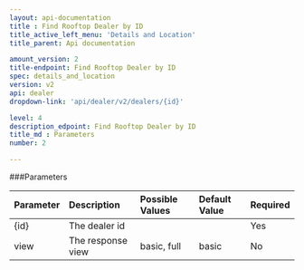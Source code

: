 ```yaml
---
layout: api-documentation
title : Find Rooftop Dealer by ID
title_active_left_menu: 'Details and Location'
title_parent: Api documentation

amount_version: 2
title-endpoint: Find Rooftop Dealer by ID
spec: details_and_location
version: v2
api: dealer
dropdown-link: 'api/dealer/v2/dealers/{id}'

level: 4
description_edpoint: Find Rooftop Dealer by ID
title_md : Parameters
number: 2

---
```



###Parameters

| Parameter     | Description                           | Possible Values       | Default Value | Required |
|:--------------|:--------------------------------------|:----------------------|:------------- |:-------- |
| {id}          | The dealer id                         |                       |               | Yes      |
| view          | The response view                     | basic, full           | basic         | No       |
